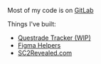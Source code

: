 Most of my code is on <a href="https://gitlab.com/dachan" target="_blank">GitLab</a>

Things I've built:
- <a href="https://gitlab.com/dachan" target="_blank">Questrade Tracker (WIP)</a>
- <a href="https://www.figma.com/community/plugin/1209701436097360077/figma-helpers" target="_blank">Figma Helpers</a>
- <a href="https://sc2revealed.com" target="_blank">SC2Revealed.com</a>
